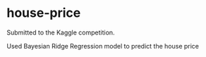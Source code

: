 # house-price

Submitted to the Kaggle competition.

Used Bayesian Ridge Regression model to predict the house price

